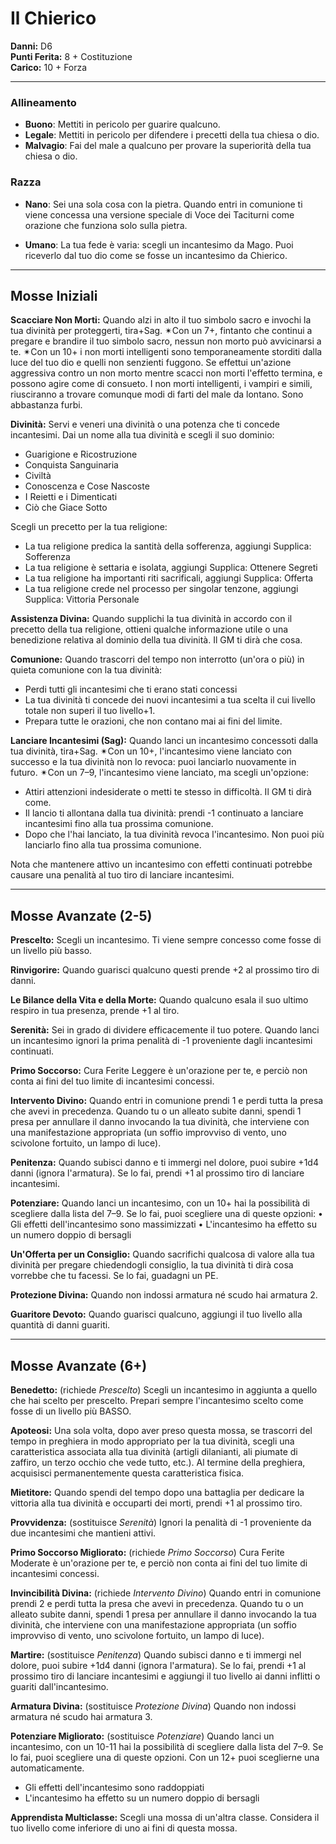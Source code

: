 # Il Chierico

**Danni:** D6  
**Punti Ferita:** 8 + Costituzione  
**Carico:** 10 + Forza

<hr>

### **Allineamento**
- **Buono**: Mettiti in pericolo per guarire qualcuno.
- **Legale**: Mettiti in pericolo per difendere i precetti della tua chiesa o dio.
- **Malvagio**: Fai del male a qualcuno per provare la superiorità della tua chiesa o dio.

### **Razza**
- **Nano**: Sei una sola cosa con la pietra. Quando entri in comunione ti viene concessa una versione speciale di Voce dei Taciturni come orazione che funziona solo sulla pietra.

- **Umano**: La tua fede è varia: scegli un incantesimo da Mago. Puoi riceverlo dal tuo dio come se fosse un incantesimo da Chierico.

<hr>

## Mosse Iniziali

**Scacciare Non Morti:**
Quando alzi in alto il tuo simbolo sacro e invochi la tua divinità per proteggerti, tira+Sag. ✴Con un 7+, fintanto che continui a pregare e brandire il tuo simbolo sacro, nessun non morto può avvicinarsi a te. ✴Con un 10+ i non morti intelligenti sono temporaneamente storditi dalla luce del tuo dio e quelli non senzienti fuggono. Se effettui un'azione aggressiva contro un non morto mentre scacci non morti l'effetto termina, e possono agire come di consueto. I non morti intelligenti, i vampiri e simili, riusciranno a trovare comunque modi di farti del male da lontano. Sono abbastanza furbi.

**Divinità:**
Servi e veneri una divinità o una potenza che ti concede incantesimi. Dai un nome alla tua divinità e scegli il suo dominio:

- Guarigione e Ricostruzione
- Conquista Sanguinaria
- Civiltà
- Conoscenza e Cose Nascoste
- I Reietti e i Dimenticati
- Ciò che Giace Sotto

Scegli un precetto per la tua religione:

- La tua religione predica la santità della sofferenza, aggiungi Supplica: Sofferenza
- La tua religione è settaria e isolata, aggiungi Supplica: Ottenere Segreti
- La tua religione ha importanti riti sacrificali, aggiungi Supplica: Offerta
- La tua religione crede nel processo per singolar tenzone, aggiungi Supplica: Vittoria Personale

**Assistenza Divina:**
Quando supplichi la tua divinità in accordo con il precetto della tua religione, ottieni qualche informazione utile o una benedizione relativa al dominio della tua divinità. Il GM ti dirà che cosa.

**Comunione:**
Quando trascorri del tempo non interrotto (un'ora o più) in quieta comunione con la tua divinità:

- Perdi tutti gli incantesimi che ti erano stati concessi
- La tua divinità ti concede dei nuovi incantesimi a tua scelta il cui livello totale non superi il tuo livello+1.
- Prepara tutte le orazioni, che non contano mai ai fini del limite.

**Lanciare Incantesimi (Sag):**
Quando lanci un incantesimo concessoti dalla tua divinità, tira+Sag.
✴Con un 10+, l'incantesimo viene lanciato con successo e la tua divinità non lo revoca: puoi lanciarlo nuovamente in futuro.
✴Con un 7–9, l'incantesimo viene lanciato, ma scegli un'opzione:

- Attiri attenzioni indesiderate o metti te stesso in difficoltà. Il GM ti dirà come.
- Il lancio ti allontana dalla tua divinità: prendi -1 continuato a lanciare incantesimi fino alla tua prossima comunione.
- Dopo che l'hai lanciato, la tua divinità revoca l'incantesimo. Non puoi più lanciarlo fino alla tua prossima comunione.

Nota che mantenere attivo un incantesimo con effetti continuati potrebbe causare una penalità al tuo tiro di lanciare incantesimi.

<hr>

## Mosse Avanzate (2-5)

**Prescelto:**
Scegli un incantesimo. Ti viene sempre concesso come fosse di un livello più basso.

**Rinvigorire:**
Quando guarisci qualcuno questi prende +2 al prossimo tiro di danni.

**Le Bilance della Vita e della Morte:**
Quando qualcuno esala il suo ultimo respiro in tua presenza, prende +1 al tiro.

**Serenità:**
Sei in grado di dividere efficacemente il tuo potere. Quando lanci un incantesimo
ignori la prima penalità di -1 proveniente dagli incantesimi continuati.

**Primo Soccorso:**
Cura Ferite Leggere è un'orazione per te, e perciò non conta ai fini del tuo limite
di incantesimi concessi.

**Intervento Divino:**
Quando entri in comunione prendi 1 e perdi tutta la presa che avevi in precedenza.
Quando tu o un alleato subite danni, spendi 1 presa per annullare il danno
invocando la tua divinità, che interviene con una manifestazione appropriata (un
soffio improvviso di vento, uno scivolone fortuito, un lampo di luce).

**Penitenza:**
Quando subisci danno e ti immergi nel dolore, puoi subire +1d4 danni (ignora
l'armatura). Se lo fai, prendi +1 al prossimo tiro di lanciare incantesimi.

**Potenziare:**
Quando lanci un incantesimo, con un 10+ hai la possibilità di scegliere dalla lista
del 7–9. Se lo fai, puoi scegliere una di queste opzioni:
• Gli effetti dell'incantesimo sono massimizzati
• L'incantesimo ha effetto su un numero doppio di bersagli

**Un'Offerta per un Consiglio:**
Quando sacrifichi qualcosa di valore alla tua divinità per pregare chiedendogli
consiglio, la tua divinità ti dirà cosa vorrebbe che tu facessi. Se lo fai, guadagni
un PE.

**Protezione Divina:**
Quando non indossi armatura né scudo hai armatura 2.

**Guaritore Devoto:**
Quando guarisci qualcuno, aggiungi il tuo livello alla quantità di danni guariti.

<hr>

## Mosse Avanzate (6+)

**Benedetto:**
(richiede *Prescelto*)
Scegli un incantesimo in aggiunta a quello che hai scelto per prescelto. Prepari
sempre l'incantesimo scelto come fosse di un livello più BASSO.

**Apoteosi:**
Una sola volta, dopo aver preso questa mossa, se trascorri del tempo in preghiera
in modo appropriato per la tua divinità, scegli una caratteristica associata alla
tua divinità (artigli dilanianti, ali piumate di zaffiro, un terzo occhio che vede
tutto, etc.). Al termine della preghiera, acquisisci permanentemente questa
caratteristica fisica.

**Mietitore:**
Quando spendi del tempo dopo una battaglia per dedicare la vittoria alla tua
divinità e occuparti dei morti, prendi +1 al prossimo tiro.

**Provvidenza:**
(sostituisce *Serenità*)
Ignori la penalità di -1 proveniente da due incantesimi che mantieni attivi.

**Primo Soccorso Migliorato:**
(richiede *Primo Soccorso*)
Cura Ferite Moderate è un'orazione per te, e perciò non conta ai fini del tuo
limite di incantesimi concessi.

**Invincibilità Divina:**
(richiede *Intervento Divino*)
Quando entri in comunione prendi 2 e perdi tutta la presa che avevi in precedenza.
Quando tu o un alleato subite danni, spendi 1 presa per annullare il danno
invocando la tua divinità, che interviene con una manifestazione appropriata (un
soffio improvviso di vento, uno scivolone fortuito, un lampo di luce).

**Martire:**
(sostituisce *Penitenza*)
Quando subisci danno e ti immergi nel dolore, puoi subire +1d4 danni (ignora
l'armatura). Se lo fai, prendi +1 al prossimo tiro di lanciare incantesimi e aggiungi
il tuo livello ai danni inflitti o guariti dall'incantesimo.

**Armatura Divina:**
(sostituisce *Protezione Divina*)
Quando non indossi armatura né scudo hai armatura 3.

**Potenziare Migliorato:**
(sostituisce *Potenziare*)
Quando lanci un incantesimo, con un 10-11 hai la possibilità di scegliere dalla
lista del 7–9. Se lo fai, puoi scegliere una di queste opzioni. Con un 12+ puoi
sceglierne una automaticamente.

- Gli effetti dell'incantesimo sono raddoppiati
- L'incantesimo ha effetto su un numero doppio di bersagli

**Apprendista Multiclasse:**
Scegli una mossa di un'altra classe. Considera il tuo livello come inferiore di uno
ai fini di questa mossa.
